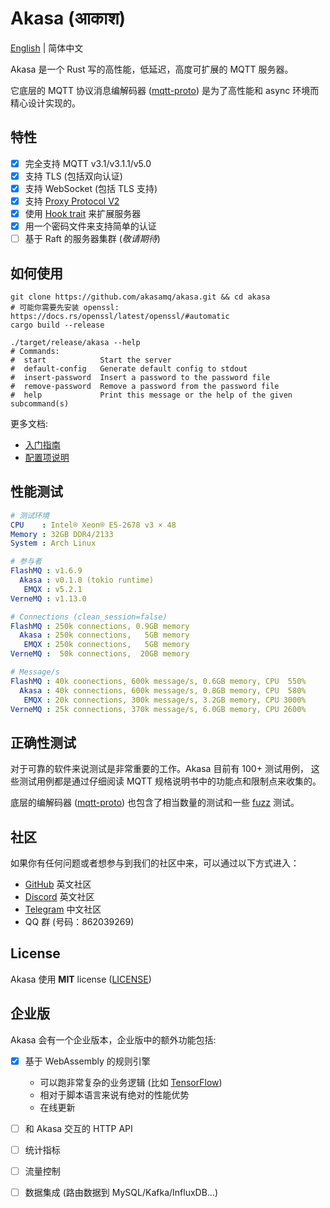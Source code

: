 # Akasa (आकाश)
[English](README.md) | 简体中文

Akasa 是一个 Rust 写的高性能，低延迟，高度可扩展的 MQTT 服务器。

它底层的 MQTT 协议消息编解码器 ([mqtt-proto][mqtt-proto]) 是为了高性能和 async 环境而精心设计实现的。

## 特性
- [x] 完全支持 MQTT v3.1/v3.1.1/v5.0
- [x] 支持 TLS (包括双向认证)
- [x] 支持 WebSocket (包括 TLS 支持)
- [x] 支持 [Proxy Protocol V2][proxy-protocol]
- [x] 使用 [Hook trait][hook-trait] 来扩展服务器
- [x] 用一个密码文件来支持简单的认证
- [ ] 基于 Raft 的服务器集群 (*敬请期待*)

## 如何使用

```shell
git clone https://github.com/akasamq/akasa.git && cd akasa
# 可能你需要先安装 openssl: https://docs.rs/openssl/latest/openssl/#automatic
cargo build --release

./target/release/akasa --help
# Commands:
#  start            Start the server
#  default-config   Generate default config to stdout
#  insert-password  Insert a password to the password file
#  remove-password  Remove a password from the password file
#  help             Print this message or the help of the given subcommand(s)
```

更多文档:

- [入门指南](docs/chinese/getting-started.md)
- [配置项说明](docs/chinese/config.md)

## 性能测试
```yaml
# 测试环境
CPU    : Intel® Xeon® E5-2678 v3 × 48
Memory : 32GB DDR4/2133
System : Arch Linux

# 参与者
FlashMQ : v1.6.9
  Akasa : v0.1.0 (tokio runtime)
   EMQX : v5.2.1
VerneMQ : v1.13.0

# Connections (clean_session=false)
FlashMQ : 250k connections, 0.9GB memory
  Akasa : 250k connections,   5GB memory
   EMQX : 250k connections,   5GB memory
VerneMQ :  50k connections,  20GB memory

# Message/s
FlashMQ : 40k coonections, 600k message/s, 0.6GB memory, CPU  550%
  Akasa : 40k connections, 600k message/s, 0.8GB memory, CPU  580%
   EMQX : 20k connections, 300k message/s, 3.2GB memory, CPU 3000%
VerneMQ : 25k connections, 370k message/s, 6.0GB memory, CPU 2600%
```

## 正确性测试
对于可靠的软件来说测试是非常重要的工作。Akasa 目前有 100+ 测试用例， 这些测试用例都是通过仔细阅读 MQTT 规格说明书中的功能点和限制点来收集的。

底层的编解码器 ([mqtt-proto][mqtt-proto]) 也包含了相当数量的测试和一些 [fuzz][mqtt-proto-fuzz] 测试。

## 社区

如果你有任何问题或者想参与到我们的社区中来，可以通过以下方式进入：

- [GitHub][github-group] 英文社区
- [Discord][discord-group] 英文社区
- [Telegram][telegram-group] 中文社区
- QQ 群 (号码：862039269)

## License
Akasa 使用 **MIT** license ([LICENSE](LICENSE))

## 企业版
Akasa 会有一个企业版本，企业版中的额外功能包括:

- [x] 基于 WebAssembly 的规则引擎
  * 可以跑非常复杂的业务逻辑 (比如 [TensorFlow][tensorflow])
  * 相对于脚本语言来说有绝对的性能优势
  * 在线更新
- [ ] 和 Akasa 交互的 HTTP API 
- [ ] 统计指标
- [ ] 流量控制
- [ ] 数据集成 (路由数据到 MySQL/Kafka/InfluxDB...)


[mqtt-proto]: https://github.com/akasamq/mqtt-proto
[mqtt-proto-fuzz]: https://github.com/akasamq/mqtt-proto/tree/master/fuzz
[proxy-protocol]: https://www.haproxy.org/download/1.8/doc/proxy-protocol.txt
[bsl]: https://mariadb.com/bsl-faq-mariadb/
[hook-trait]: https://github.com/akasamq/akasa/blob/5ade2d788d9a919671f81b01d720155caf8e4e2d/akasa-core/src/hook.rs#L43
[tensorflow]: https://blog.tensorflow.org/2020/09/supercharging-tensorflowjs-webassembly.html
[github-group]: https://github.com/akasamq/akasa/discussions
[discord-group]: https://discord.gg/Geg7hXWM
[telegram-group]: https://t.me/+UCBpJs-6ddI4MjE1
